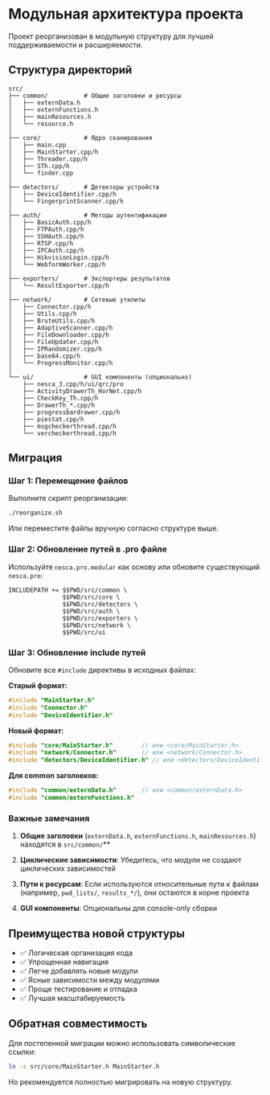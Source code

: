 # Модульная архитектура проекта

Проект реорганизован в модульную структуру для лучшей поддерживаемости и расширяемости.

## Структура директорий

```
src/
├── common/          # Общие заголовки и ресурсы
│   ├── externData.h
│   ├── externFunctions.h
│   ├── mainResources.h
│   └── resource.h
│
├── core/            # Ядро сканирования
│   ├── main.cpp
│   ├── MainStarter.cpp/h
│   ├── Threader.cpp/h
│   ├── STh.cpp/h
│   └── finder.cpp
│
├── detectors/       # Детекторы устройств
│   ├── DeviceIdentifier.cpp/h
│   └── FingerprintScanner.cpp/h
│
├── auth/            # Методы аутентификации
│   ├── BasicAuth.cpp/h
│   ├── FTPAuth.cpp/h
│   ├── SSHAuth.cpp/h
│   ├── RTSP.cpp/h
│   ├── IPCAuth.cpp/h
│   ├── HikvisionLogin.cpp/h
│   └── WebformWorker.cpp/h
│
├── exporters/       # Экспортеры результатов
│   └── ResultExporter.cpp/h
│
├── network/         # Сетевые утилиты
│   ├── Connector.cpp/h
│   ├── Utils.cpp/h
│   ├── BruteUtils.cpp/h
│   ├── AdaptiveScanner.cpp/h
│   ├── FileDownloader.cpp/h
│   ├── FileUpdater.cpp/h
│   ├── IPRandomizer.cpp/h
│   ├── base64.cpp/h
│   └── ProgressMonitor.cpp/h
│
└── ui/              # GUI компоненты (опционально)
    ├── nesca_3.cpp/h/ui/qrc/pro
    ├── ActivityDrawerTh_HorNet.cpp/h
    ├── CheckKey_Th.cpp/h
    ├── DrawerTh_*.cpp/h
    ├── progressbardrawer.cpp/h
    ├── piestat.cpp/h
    ├── msgcheckerthread.cpp/h
    └── vercheckerthread.cpp/h
```

## Миграция

### Шаг 1: Перемещение файлов

Выполните скрипт реорганизации:
```bash
./reorganize.sh
```

Или переместите файлы вручную согласно структуре выше.

### Шаг 2: Обновление путей в .pro файле

Используйте `nesca.pro.modular` как основу или обновите существующий `nesca.pro`:

```qmake
INCLUDEPATH += $$PWD/src/common \
               $$PWD/src/core \
               $$PWD/src/detectors \
               $$PWD/src/auth \
               $$PWD/src/exporters \
               $$PWD/src/network \
               $$PWD/src/ui
```

### Шаг 3: Обновление include путей

Обновите все `#include` директивы в исходных файлах:

**Старый формат:**
```cpp
#include "MainStarter.h"
#include "Connector.h"
#include "DeviceIdentifier.h"
```

**Новый формат:**
```cpp
#include "core/MainStarter.h"        // или <core/MainStarter.h>
#include "network/Connector.h"       // или <network/Connector.h>
#include "detectors/DeviceIdentifier.h" // или <detectors/DeviceIdentifier.h>
```

**Для common заголовков:**
```cpp
#include "common/externData.h"       // или <common/externData.h>
#include "common/externFunctions.h"
```

### Важные замечания

1. **Общие заголовки** (`externData.h`, `externFunctions.h`, `mainResources.h`) находятся в `src/common/`**

2. **Циклические зависимости**: Убедитесь, что модули не создают циклических зависимостей

3. **Пути к ресурсам**: Если используются относительные пути к файлам (например, `pwd_lists/`, `results_*/`), они остаются в корне проекта

4. **GUI компоненты**: Опциональны для console-only сборки

## Преимущества новой структуры

- ✅ Логическая организация кода
- ✅ Упрощенная навигация
- ✅ Легче добавлять новые модули
- ✅ Ясные зависимости между модулями
- ✅ Проще тестирование и отладка
- ✅ Лучшая масштабируемость

## Обратная совместимость

Для постепенной миграции можно использовать символические ссылки:
```bash
ln -s src/core/MainStarter.h MainStarter.h
```

Но рекомендуется полностью мигрировать на новую структуру.

